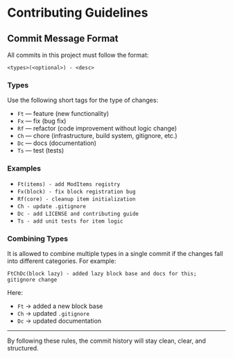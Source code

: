 # Contributing Guidelines

## Commit Message Format

All commits in this project must follow the format:

```
<types>(<optional>) - <desc>
```

### Types

Use the following short tags for the type of changes:

* `Ft` — feature (new functionality)
* `Fx` — fix (bug fix)
* `Rf` — refactor (code improvement without logic change)
* `Ch` — chore (infrastructure, build system, gitignore, etc.)
* `Dc` — docs (documentation)
* `Ts` — test (tests)

### Examples

* `Ft(items) - add ModItems registry`
* `Fx(block) - fix block registration bug`
* `Rf(core) - cleanup item initialization`
* `Ch - update .gitignore`
* `Dc - add LICENSE and contributing guide`
* `Ts - add unit tests for item logic`

### Combining Types

It is allowed to combine multiple types in a single commit if the changes fall into different categories. For example:

```
FtChDc(block lazy) - added lazy block base and docs for this; gitignore change
```

Here:

* `Ft` → added a new block base
* `Ch` → updated `.gitignore`
* `Dc` → updated documentation

---

By following these rules, the commit history will stay clean, clear, and structured.
